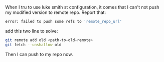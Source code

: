 When I tru to use luke smith st configuration, it comes that I can't not push my
modified version to remote repo.
Report that:
```sh
error: failed to push some refs to 'remote_repo_url'
```

add this two line to solve:
```sh
git remote add old <path-to-old-remote>
git fetch --unshallow old
```
 
Then I can push to my repo now.
